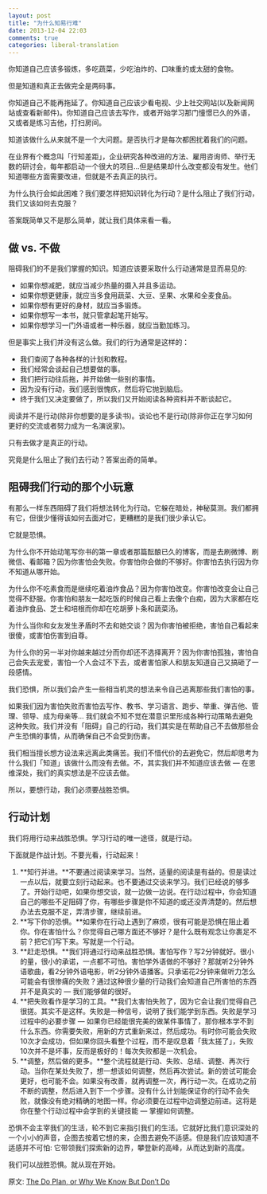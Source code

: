 ```yaml
---
layout: post
title: "为什么知易行难"
date: 2013-12-04 22:03
comments: true
categories: liberal-translation
---
```

你知道自己应该多锻炼，多吃蔬菜，少吃油炸的、口味重的或太甜的食物。

但是知道和真正去做完全是两码事。

你知道自己不能再拖延了。你知道自己应该少看电视、少上社交网站(以及新闻网站或查看新邮件)。你知道自己应该去写作，或者开始学习那门憧憬已久的外语，又或者是练习吉他，打扫房间。

知道该做什么从来就不是一个大问题。是否执行才是每次都困扰着我们的问题。

在业界有个概念叫「行知差距」，企业研究各种改进的方法、雇用咨询师、举行无数的研讨会，每年都启动一个很大的项目...但是结果却什么改变都没有发生。他们知道哪些方面需要改进，但就是不去真正的执行。

为什么执行会如此困难？我们要怎样把知识转化为行动？是什么阻止了我们行动，我们又该如何去克服？

答案既简单又不是那么简单，就让我们具体来看一看。

## 做 vs. 不做

阻碍我们的不是我们掌握的知识。知道应该要采取什么行动通常是显而易见的:

-   如果你想减肥，就应当减少热量的摄入并且多运动。
-   如果你想更健康，就应当多食用蔬菜、大豆、坚果、水果和全麦食品。
-   如果你想有更好的身材，就应当多锻炼。
-   如果你想写一本书，就只管拿起笔开始写。
-   如果你想学习一门外语或者一种乐器，就应当勤加练习。

但是事实上我们并没有这么做。我们的行为通常是这样的：

-   我们查阅了各种各样的计划和教程。
-   我们经常会谈起自己想要做的事。
-   我们把行动往后拖，并开始做一些别的事情。
-   因为没有行动，我们感到很愧疚，然后将它抛到脑后。
-   终于我们又决定要做了，所以我们又开始阅读各种资料并不断谈起它。

阅读并不是行动(除非你想要的是多读书)。谈论也不是行动(除非你正在学习如何更好的交流或者努力成为一名演说家)。

只有去做才是真正的行动。

究竟是什么阻止了我们去行动？答案出奇的简单。

## 阻碍我们行动的那个小玩意

有那么一样东西阻碍了我们将想法转化为行动。它躲在暗处，神秘莫测。我们都拥有它，但很少懂得该如何去面对它，更糟糕的是我们很少承认它。

它就是恐惧。

为什么你不开始动笔写你书的第一章或者那篇酝酿已久的博客，而是去刷微博、刷微信、看邮箱？因为你害怕会失败。你害怕你会做的不够好。你害怕去执行因为你不知道从哪开始。

为什么你不吃素食而是继续吃着油炸食品？因为你害怕改变。你害怕改变会让自己觉得不舒服。你害怕和朋友一起吃饭的时候自己看上去像个白痴，因为大家都在吃着油炸食品、芝士和培根而你却在吃胡萝卜条和蔬菜汤。

为什么当你和女友发生矛盾时不去和她交谈？因为你害怕被拒绝，害怕自己看起来很傻，或害怕伤害到自尊。

为什么你的另一半对你越来越过分而你却还不选择离开？因为你害怕孤独，害怕自己会失去宠爱，害怕一个人会过不下去，或者害怕家人和朋友知道自己又搞砸了一段感情。

我们恐惧，所以我们会产生一些相当机灵的想法来令自己逃离那些我们害怕的事。

如果我们因为害怕失败而害怕去写作、教书、学习语言、跑步、举重、弹吉他、管理、领导、成为母亲等... 我们就会不知不觉在潜意识里形成各种行动策略去避免这种失败。我们并没有「阻碍」自己的行动，我们其实是在帮助自己不去做那些会产生恐惧的事情，从而确保自己不会受到伤害。

我们相当擅长想方设法来远离此类痛苦。我们不惜代价的去避免它，然后却思考为什么我们「知道」该做什么而没有去做。不，其实我们并不知道应该去做 — 在思维深处，我们的真实想法是不应该去做。

所以，要想行动，我们必须要战胜恐惧。

## 行动计划

我们将用行动来战胜恐惧。学习行动的唯一途径，就是行动。

下面就是作战计划。不要光看，行动起来！

1.  **知行并进。**不要通过阅读来学习。当然，适量的阅读是有益的。但是读过一点以后，就要立刻行动起来。也不要通过交谈来学习。我们已经说的够多了。开始行动吧，如果你想交谈，就一边做一边说。在行动过程中，你会知道自己的哪些不足阻碍了你，有哪些步骤是你不知道的或还没弄清楚的。然后想办法去克服不足，弄清步骤，继续前进。
2.  **写下你的恐惧。**如果你在行动上遇到了麻烦，很有可能是恐惧在阻止着你。你在害怕什么？你觉得自己哪方面还不够好？是什么既有观念让你裹足不前？把它们写下来。写就是一个行动。
3.  **赶走恐惧。**我们将通过行动来战胜恐惧。害怕写作？写2分钟就好。很小的量，很小的承诺，一点都不可怕。害怕学外语做的不够好？那就听2分钟外语歌曲，看2分钟外语电影，听2分钟外语播客。只承诺花2分钟来做听力怎么可能会有很惨痛的失败？通过这种很少量的行动我们会知道自己所害怕的东西并不是真实的 — 我们能够做的很好。
4.  **把失败看作是学习的工具。**我们太害怕失败了，因为它会让我们觉得自己很搓。其实不是这样。失败是一种信号，说明了我们能学到东西。失败是学习过程中的必要步骤 — 如果你已经能很完美的做某件事情了，那你根本学不到什么东西。你需要失败，用新的方式重新来过，然后成功。有时你可能会失败10次才会成功，但如果你回头看整个过程，而不是叹息着「我太搓了」，失败10次并不是坏事，反而是极好的！每次失败都是一次机会。
5.  **调整，然后做的更多。**整个流程就是行动、失败、总结、调整、再次行动。当你在某处失败了，想一想该如何调整，然后再次尝试。新的尝试可能会更好，也可能不会。如果没有改善，就再调整一次，再行动一次。在成功之前不断的调整，然后进入到下一个步骤。没有什么计划能保证你的行动不会失败，就像没有绝对精确的地图一样。你必须要在过程中边调整边前进。这将是你在整个行动过程中会学到的关键技能 — 掌握如何调整。

恐惧不会主宰我们的生活，轮不到它来指引我们的生活。它就好比我们意识深处的一个小小的声音，企图去按着它想的来，企图去避免不适感。但是我们应该知道不适感并不可怕: 它带领我们探索新的边界，攀登新的高峰，从而达到新的高度。

我们可以战胜恐惧。就从现在开始。

原文: [The Do Plan, or Why We Know But Don’t Do](http://zenhabits.net/do/)

